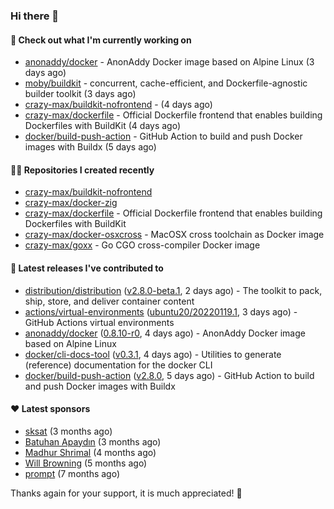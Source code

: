 ### Hi there 👋

#### 👷 Check out what I'm currently working on

- [anonaddy/docker](https://github.com/anonaddy/docker) - AnonAddy Docker image based on Alpine Linux (3 days ago)
- [moby/buildkit](https://github.com/moby/buildkit) - concurrent, cache-efficient, and Dockerfile-agnostic builder toolkit (3 days ago)
- [crazy-max/buildkit-nofrontend](https://github.com/crazy-max/buildkit-nofrontend) -  (4 days ago)
- [crazy-max/dockerfile](https://github.com/crazy-max/dockerfile) - Official Dockerfile frontend that enables building Dockerfiles with BuildKit (4 days ago)
- [docker/build-push-action](https://github.com/docker/build-push-action) - GitHub Action to build and push Docker images with Buildx (5 days ago)

#### 👨‍💻 Repositories I created recently

- [crazy-max/buildkit-nofrontend](https://github.com/crazy-max/buildkit-nofrontend)
- [crazy-max/docker-zig](https://github.com/crazy-max/docker-zig)
- [crazy-max/dockerfile](https://github.com/crazy-max/dockerfile) - Official Dockerfile frontend that enables building Dockerfiles with BuildKit
- [crazy-max/docker-osxcross](https://github.com/crazy-max/docker-osxcross) - MacOSX cross toolchain as Docker image
- [crazy-max/goxx](https://github.com/crazy-max/goxx) - Go CGO cross-compiler Docker image

#### 🚀 Latest releases I've contributed to

- [distribution/distribution](https://github.com/distribution/distribution) ([v2.8.0-beta.1](https://github.com/distribution/distribution/releases/tag/v2.8.0-beta.1), 2 days ago) - The toolkit to pack, ship, store, and deliver container content
- [actions/virtual-environments](https://github.com/actions/virtual-environments) ([ubuntu20/20220119.1](https://github.com/actions/virtual-environments/releases/tag/ubuntu20%2F20220119.1), 3 days ago) - GitHub Actions virtual environments
- [anonaddy/docker](https://github.com/anonaddy/docker) ([0.8.10-r0](https://github.com/anonaddy/docker/releases/tag/0.8.10-r0), 4 days ago) - AnonAddy Docker image based on Alpine Linux
- [docker/cli-docs-tool](https://github.com/docker/cli-docs-tool) ([v0.3.1](https://github.com/docker/cli-docs-tool/releases/tag/v0.3.1), 4 days ago) - Utilities to generate (reference) documentation for the docker CLI
- [docker/build-push-action](https://github.com/docker/build-push-action) ([v2.8.0](https://github.com/docker/build-push-action/releases/tag/v2.8.0), 5 days ago) - GitHub Action to build and push Docker images with Buildx

#### ❤️ Latest sponsors
- [sksat](https://github.com/sksat) (3 months ago)
- [Batuhan Apaydın](https://github.com/developer-guy) (3 months ago)
- [Madhur Shrimal](https://github.com/shrimalmadhur) (4 months ago)
- [Will Browning](https://github.com/willbrowningme) (5 months ago)
- [prompt](https://github.com/pr-mpt) (7 months ago)

Thanks again for your support, it is much appreciated! 🙏
